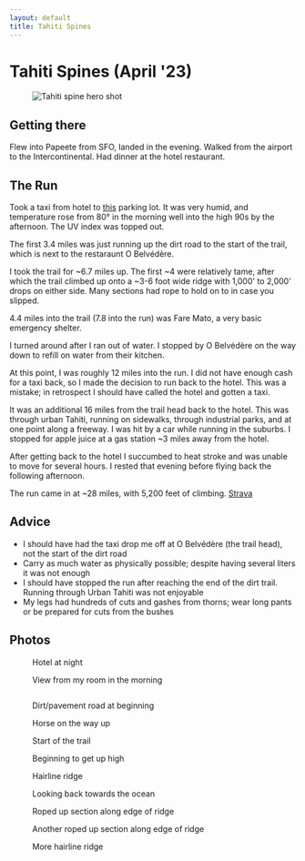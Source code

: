 ```yaml
---
layout: default
title: Tahiti Spines
---
```


# Tahiti Spines (April '23) 

<figure class="center-figure-big">
    <img src="tahiti_9.png" alt="Tahiti spine hero shot">
    <figcaption></figcaption>
</figure>

## Getting there

Flew into Papeete from SFO, landed in the evening. Walked from the airport to the Intercontinental. Had dinner at the hotel restaurant.

## The Run

Took a taxi from hotel to [this](https://maps.app.goo.gl/FzsMxbTej9sbHq9u5) parking lot. It was very humid, and temperature rose from 80° in the morning well into the high 90s by the afternoon. The UV index was topped out.

The first 3.4 miles was just running up the dirt road to the start of the trail, which is next to the restaraunt O Belvédère.

I took the trail for ~6.7 miles up. The first ~4 were relatively tame, after which the trail climbed up onto a ~3-6 foot wide ridge with 1,000' to 2,000' drops on either side. Many sections had rope to hold on to in case you slipped. 

4.4 miles into the trail (7.8 into the run) was Fare Mato, a very basic emergency shelter.

I turned around after I ran out of water. I stopped by O Belvédère on the way down to refill on water from their kitchen.

At this point, I was roughly 12 miles into the run. I did not have enough cash for a taxi back, so I made the decision to run back to the hotel. This was a mistake; in retrospect I should have called the hotel and gotten a taxi.

It was an additional 16 miles from the trail head back to the hotel. This was through urban Tahiti, running on sidewalks, through industrial parks, and at one point along a freeway. I was hit by a car while running in the suburbs. I stopped for apple juice at a gas station ~3 miles away from the hotel.

After getting back to the hotel I succumbed to heat stroke and was unable to move for several hours. I rested that evening before flying back the following afternoon.

The run came in at ~28 miles, with 5,200 feet of climbing. [Strava](https://www.strava.com/activities/8810775540)

## Advice
- I should have had the taxi drop me off at O Belvédère (the trail head), not the start of the dirt road
- Carry as much water as physically possible; despite having several liters it was not enough
- I should have stopped the run after reaching the end of the dirt trail. Running through Urban Tahiti was not enjoyable
- My legs had hundreds of cuts and gashes from thorns; wear long pants or be prepared for cuts from the bushes

## Photos

<figure class="center-figure">
    <img src="tahiti_1.png" alt="">
    <figcaption>Hotel at night</figcaption>
</figure>

<figure class="center-figure">
    <img src="tahiti_2.png" alt="">
    <figcaption>View from my room in the morning</figcaption>
</figure>

<figure class="center-figure">
    <img src="tahiti_3.png" alt="">
    <figcaption></figcaption>
</figure>

<figure class="center-figure">
    <img src="tahiti_4.png" alt="">
    <figcaption>Dirt/pavement road at beginning</figcaption>
</figure>

<figure class="center-figure">
    <img src="tahiti_5.png" alt="">
    <figcaption>Horse on the way up</figcaption>
</figure>

<figure class="center-figure">
    <img src="tahiti_6.png" alt="">
    <figcaption>Start of the trail</figcaption>
</figure>

<figure class="center-figure">
    <img src="tahiti_7.png" alt="">
    <figcaption>Beginning to get up high</figcaption>
</figure>

<figure class="center-figure">
    <img src="tahiti_8.png" alt="">
    <figcaption>Hairline ridge</figcaption>
</figure>

<figure class="center-figure">
    <img src="tahiti_9.png" alt="">
    <figcaption>Looking back towards the ocean</figcaption>
</figure>

<figure class="center-figure">
    <img src="tahiti_10.png" alt="">
    <figcaption>Roped up section along edge of ridge</figcaption>
</figure>

<figure class="center-figure">
    <img src="tahiti_11.png" alt="">
    <figcaption>Another roped up section along edge of ridge</figcaption>
</figure>

<figure class="center-figure">
    <img src="tahiti_12.png" alt="">
    <figcaption>More hairline ridge</figcaption>
</figure>